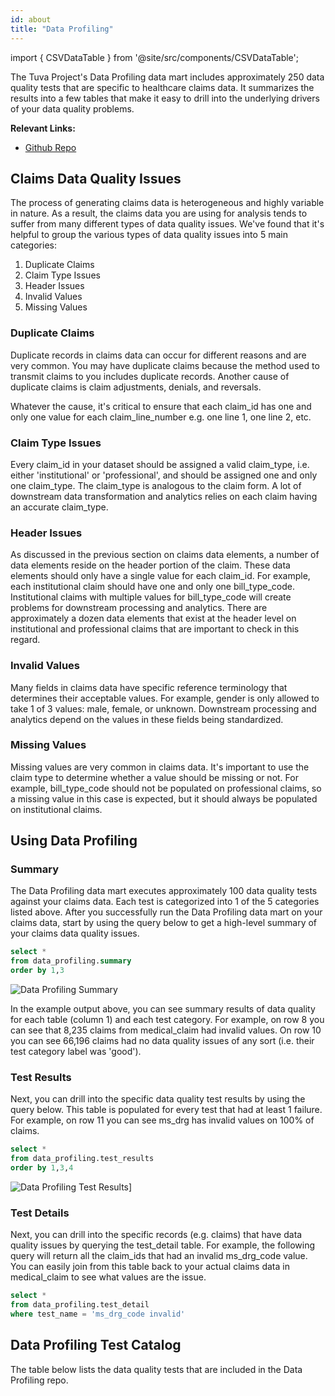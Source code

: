 ```yaml
---
id: about
title: "Data Profiling"
---
```


import { CSVDataTable } from '@site/src/components/CSVDataTable';

The Tuva Project's Data Profiling data mart includes approximately 250 data quality tests that are specific to healthcare claims data.  It summarizes the results into a few tables that make it easy to drill into the underlying drivers of your data quality problems.

**Relevant Links:**
- [Github Repo](https://github.com/tuva-health/data_profiling)

## Claims Data Quality Issues

The process of generating claims data is heterogeneous and highly variable in nature.  As a result, the claims data you are using for analysis tends to suffer from many different types of data quality issues.  We've found that it's helpful to group the various types of data quality issues into 5 main categories: 

1. Duplicate Claims
2. Claim Type Issues
3. Header Issues
4. Invalid Values
5. Missing Values

### Duplicate Claims
Duplicate records in claims data can occur for different reasons and are very common.  You may have duplicate claims because the method used to transmit claims to you includes duplicate records.  Another cause of duplicate claims is claim adjustments, denials, and reversals.  

Whatever the cause, it's critical to ensure that each claim_id has one and only one value for each claim_line_number e.g. one line 1, one line 2, etc.

### Claim Type Issues
Every claim_id in your dataset should be assigned a valid claim_type, i.e. either 'institutional' or 'professional', and should be assigned one and only one claim_type.  The claim_type is analogous to the claim form.  A lot of downstream data transformation and analytics relies on each claim having an accurate claim_type. 

### Header Issues
As discussed in the previous section on claims data elements, a number of data elements reside on the header portion of the claim.  These data elements should only have a single value for each claim_id.  For example, each institutional claim should have one and only one bill_type_code.  Institutional claims with multiple values for bill_type_code will create problems for downstream processing and analytics.  There are approximately a dozen data elements that exist at the header level on institutional and professional claims that are important to check in this regard.

### Invalid Values
Many fields in claims data have specific reference terminology that determines their acceptable values.  For example, gender is only allowed to take 1 of 3 values: male, female, or unknown.  Downstream processing and analytics depend on the values in these fields being standardized.  

### Missing Values
Missing values are very common in claims data.  It's important to use the claim type to determine whether a value should be missing or not.  For example, bill_type_code should not be populated on professional claims, so a missing value in this case is expected, but it should always be populated on institutional claims.

## Using Data Profiling

### Summary
The Data Profiling data mart executes approximately 100 data quality tests against your claims data.  Each test is categorized into 1 of the 5 categories listed above.  After you successfully run the Data Profiling data mart on your claims data, start by using the query below to get a high-level summary of your claims data quality issues.  

```sql
select *
from data_profiling.summary
order by 1,3
```

![Data Profiling Summary](/img/data_profiling_summary.jpg)

In the example output above, you can see summary results of data quality for each table (column 1)  and each test category.  For example, on row 8 you can see that 8,235 claims from medical_claim had invalid values.  On row 10 you can see 66,196 claims had no data quality issues of any sort (i.e. their test category label was 'good').  

### Test Results

Next, you can drill into the specific data quality test results by using the query below.  This table is populated for every test that had at least 1 failure.  For example, on row 11 you can see ms_drg has invalid values on 100% of claims.

```sql
select *
from data_profiling.test_results
order by 1,3,4
```

![Data Profiling Test Results](/img/data_profiling_test_results.jpg)]

### Test Details

Next, you can drill into the specific records (e.g. claims) that have data quality issues by querying the test_detail table.  For example, the following query will return all the claim_ids that had an invalid ms_drg_code value.  You can easily join from this table back to your actual claims data in medical_claim to see what values are the issue.

```sql
select *
from data_profiling.test_detail
where test_name = 'ms_drg_code invalid'
```

## Data Profiling Test Catalog

The table below lists the data quality tests that are included in the Data Profiling repo.

<CSVDataTable csvUrl="https://raw.githubusercontent.com/tuva-health/data_profiling/main/seeds/data_profiling__test_catalog.csv" />

